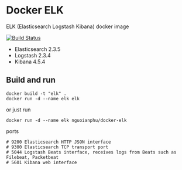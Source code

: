 # Docker ELK

ELK (Elasticsearch Logstash Kibana) docker image 

[![Build Status](https://travis-ci.org/nguoianphu/docker-elk.svg?branch=master)](https://travis-ci.org/nguoianphu/docker-elk)

- Elasticsearch 2.3.5
- Logstash 2.3.4
- Kibana 4.5.4

## Build and run
    
    docker build -t "elk" .
    docker run -d --name elk elk
    
or just run    
    
    docker run -d --name elk nguoianphu/docker-elk

ports

    # 9200 Elasticsearch HTTP JSON interface
    # 9300 Elasticsearch TCP transport port
    # 5044 Logstash Beats interface, receives logs from Beats such as Filebeat, Packetbeat
    # 5601 Kibana web interface
